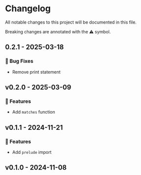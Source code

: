 # Changelog

All notable changes to this project will be documented in this file.

Breaking changes are annotated with the ⚠️ symbol.
## 0.2.1 - 2025-03-18

### 🐛 Bug Fixes

- Remove print statement


## v0.2.0 - 2025-03-09

### 🚀 Features

- Add `matches` function

## v0.1.1 - 2024-11-21

### 🚀 Features

- Add `prelude` import

## v0.1.0 - 2024-11-08

<!-- generated by git-cliff -->
